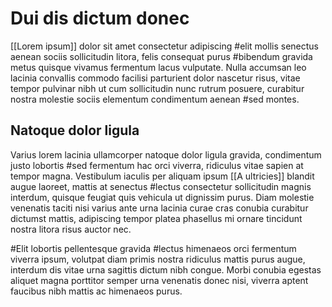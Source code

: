 # Dui dis dictum donec
[[Lorem ipsum]] dolor sit amet consectetur adipiscing #elit mollis senectus aenean sociis sollicitudin litora, felis consequat purus #bibendum gravida metus quisque vivamus fermentum lacus vulputate. Nulla accumsan leo lacinia convallis commodo facilisi parturient dolor nascetur risus, vitae tempor pulvinar nibh ut cum sollicitudin nunc rutrum posuere, curabitur nostra molestie sociis elementum condimentum aenean #sed montes. 

##  Natoque dolor ligula
Varius lorem lacinia ullamcorper natoque dolor ligula gravida, condimentum justo lobortis #sed fermentum hac orci viverra, ridiculus vitae sapien at tempor magna. Vestibulum iaculis per aliquam ipsum [[A ultricies]] blandit augue laoreet, mattis at senectus #lectus consectetur sollicitudin magnis interdum, quisque feugiat quis vehicula ut dignissim purus. Diam molestie venenatis taciti nisi varius ante urna lacinia curae cras conubia curabitur dictumst mattis, adipiscing tempor platea phasellus mi ornare tincidunt nostra litora risus auctor nec. 

#Elit lobortis pellentesque gravida #lectus himenaeos orci fermentum viverra ipsum, volutpat diam primis nostra ridiculus mattis purus augue, interdum dis vitae urna sagittis dictum nibh congue. Morbi conubia egestas aliquet magna porttitor semper urna venenatis donec nisi, viverra aptent faucibus nibh mattis ac himenaeos purus. 